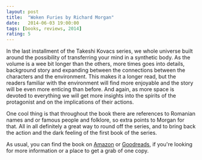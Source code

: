 ```yaml
---
layout: post
title:  "Woken Furies by Richard Morgan"
date:   2014-06-03 19:00:00
tags: [books, reviews, 2014]
rating: 5
---
```

In the last installment of the Takeshi Kovacs series, we whole universe built around the possibility of transferring your mind in a synthetic body.
As the volume is a wee bit longer than the others, more times goes into details, background story and expanding between the connections between the characters and the environment. This makes it a longer read, but the readers familiar with the environment will find more enjoyable and the story will be even more enticing than before. And again, as more space is devoted to everything we will get more insights into the spirits of the protagonist and on the implications of their actions.

One cool thing is that throughout the book there are references to Romanian names and or famous people and folklore, so extra points to Morgan for that. All in all definitely a great way to round off the series, and to bring back the action and the dark feeling of the first book of the series.

As usual, you can find the book on [Amazon] or [Goodreads], if you're looking for more information or a place to get a grab of one copy.

[Amazon]: http://www.amazon.com/Woken-Furies-Takeshi-Kovacs-Novel/dp/0345499778
[Goodreads]: https://www.goodreads.com/book/show/1747814.Woken_Furies
